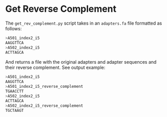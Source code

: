 # Get Reverse Complement

The `get_rev_complement.py` script takes in an `adapters.fa` file formatted as follows:

```bash
>A501_index2_i5
AAGGTTCA
>A502_index2_i5
ACTTAGCA
```

And returns a file with the original adapters and adapter sequences and their reverse complement. See output example:

```bash
>A501_index2_i5
AAGGTTCA
>A501_index2_i5_reverse_complement
TGAACCTT
>A502_index2_i5
ACTTAGCA
>A502_index2_i5_reverse_complement
TGCTAAGT
```
